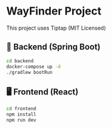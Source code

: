 # WayFinder Project
This project uses Tiptap (MIT Licensed)

## 🧠 Backend (Spring Boot)
```bash
cd backend
docker-compose up -d
./gradlew bootRun
```

## 🖥️ Frontend (React)
```bash
cd frontend
npm install
npm run dev
```

